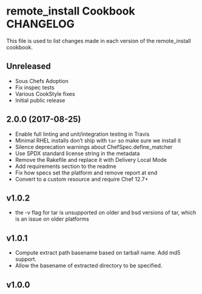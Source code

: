 # remote_install Cookbook CHANGELOG

This file is used to list changes made in each version of the remote_install cookbook.

## Unreleased

- Sous Chefs Adoption
- Fix inspec tests
- Various CookStyle fixes
- Initial public release

## 2.0.0 (2017-08-25)

- Enable full linting and unit/integration testing in Travis
- Minimal RHEL installs don’t ship with `tar` so make sure we install it
- Silence deprecation warnings about ChefSpec.define_matcher
- Use SPDX standard license string in the metadata
- Remove the Rakefile and replace it with Delivery Local Mode
- Add requirements section to the readme
- Fix how specs set the platform and remove report at end
- Convert to a custom resource and require Chef 12.7+

## v1.0.2

- the -v flag for tar is unsupported on older and bsd versions of tar, which is an issue on older platforms

## v1.0.1

- Compute extract path basename based on tarball name.  Add md5 support.
- Allow the basename of extracted directory to be specified.

## v1.0.0
